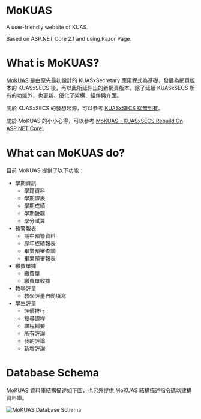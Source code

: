 # MoKUAS

A user-friendly website of KUAS.

Based on ASP.NET Core 2.1 and using Razor Page.

# What is MoKUAS?

[MoKUAS](https://kuas.holey.cc) 是由原先最初設計的 KUASxSecretary 應用程式為基礎，發展為網頁版本的 KUASxSECS 後，再以此所延伸出的新網頁版本。除了延續 KUASxSECS 所有的功能外，也更新、優化了架構、組件與介面。

關於 KUASxSECS 的發想起源，可以參考 [KUASxSECS 從無到有](https://blog.holey.cc/2018/01/01/kuasxsecs-start-from-scratch/)。

關於 MoKUAS 的小小心得，可以參考 [MoKUAS - KUASxSECS Rebuild On ASP.NET Core](https://blog.holey.cc/2018/08/31/mokuas-kuasxsecs-rebuild-on-asp-net-core/)。

# What can MoKUAS do?

目前 MoKUAS 提供了以下功能：

* 學期資訊
    * 學籍資料
    * 學期課表
    * 學期成績
    * 學期缺曠
    * 學分試算
* 預警報表
    * 期中預警資料
    * 歷年成績報表
    * 畢業預審查調
    * 畢業預審報表
* 繳費單據
    * 繳費單
    * 繳費單收據
* 教學評量
    * 教學評量自動填寫
* 學生評量
    * 評價排行
    * 搜尋課程
    * 課程綱要
    * 所有評論
    * 我的評論
    * 新增評論

# Database Schema

MoKUAS 資料庫結構描述如下圖，也另外提供 [MoKUAS 結構描述指令碼](https://blog.holey.cc/2018/08/31/mokuas-kuasxsecs-rebuild-on-asp-net-core/MoKUAS-Schema-Only.zip)以建構資料庫。

![MoKUAS Database Schema](https://blog.holey.cc/2018/08/31/mokuas-kuasxsecs-rebuild-on-asp-net-core/mokuas-database-schema.png)
